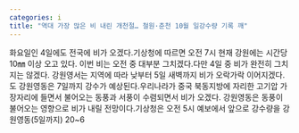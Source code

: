 ```yaml
---
categories: i
title: "역대 가장 많은 비 내린 개천절… 철원·춘천 10월 일강수량 기록 깨"
---
```

화요일인 4일에도 전국에 비가 오겠다.기상청에 따르면 오전 7시 현재 강원에는 시간당 10㎜ 이상 오고 있다. 이번 비는 오전 중 대부분 그치겠다.다만 4일 중 비가 완전히 그치지는 않겠다. 강원영서는 지역에 따라 낮부터 5일 새벽까지 비가 오락가락 이어지겠다. 도 강원영동은 7일까지 강수가 예상된다.우리나라가 중국 북동지방에 자리한 고기압 가장자리에 들면서 불어오는 동풍과 서풍이 수렴되면서 비가 오겠다. 강원영동은 동풍이 불어오는 영향으로 비가 내릴 전망이다.기상청은 오전 5시 예보에서 앞으로 강수량을 강원영동(5일까지) 20~6